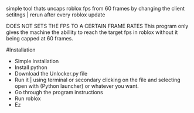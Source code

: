 simple tool thats uncaps roblox fps from 60 frames by changing the client setitngs | rerun after every roblox update

DOES NOT SETS THE FPS TO A CERTAIN FRAME RATES
This program only gives the machine the abillity to reach the target fps in roblox without it being capped at 60 frames.

#Installation
- Simple installation
- Install python
- Download the Unlocker.py file
- Run it | using terminal or secondary clicking on the file and selecting open with (Python launcher) or whatever you want.
- Go through the program instructions 
- Run roblox
- Ez
